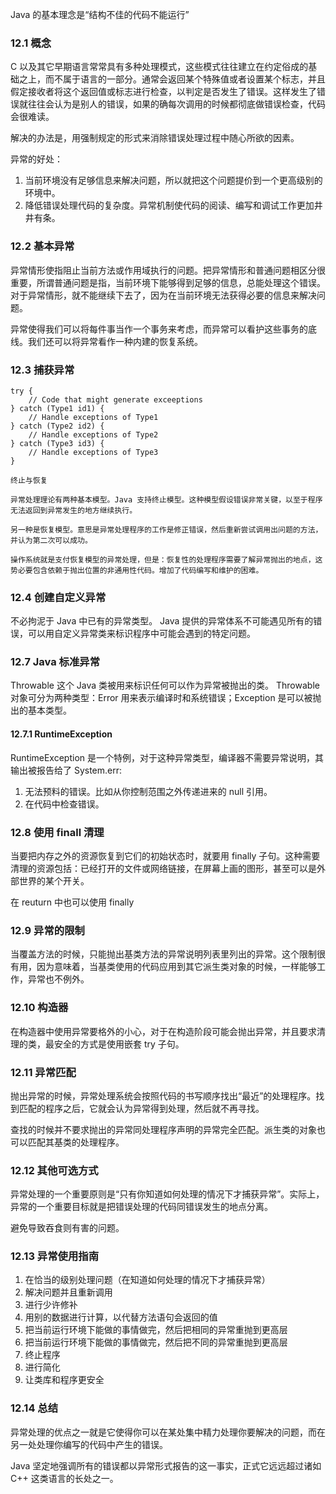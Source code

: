 Java 的基本理念是“结构不佳的代码不能运行”

### 12.1 概念

C 以及其它早期语言常常具有多种处理模式，这些模式往往建立在约定俗成的基础之上，而不属于语言的一部分。通常会返回某个特殊值或者设置某个标志，并且假定接收者将这个返回值或标志进行检查，以判定是否发生了错误。这样发生了错误就往往会认为是别人的错误，如果的确每次调用的时候都彻底做错误检查，代码会很难读。

解决的办法是，用强制规定的形式来消除错误处理过程中随心所欲的因素。

异常的好处：
1. 当前环境没有足够信息来解决问题，所以就把这个问题提价到一个更高级别的环境中。
2. 降低错误处理代码的复杂度。异常机制使代码的阅读、编写和调试工作更加井井有条。

### 12.2 基本异常

异常情形使指阻止当前方法或作用域执行的问题。把异常情形和普通问题相区分很重要，所谓普通问题是指，当前环境下能够得到足够的信息，总能处理这个错误。对于异常情形，就不能继续下去了，因为在当前环境无法获得必要的信息来解决问题。

异常使得我们可以将每件事当作一个事务来考虑，而异常可以看护这些事务的底线。我们还可以将异常看作一种内建的恢复系统。

### 12.3 捕获异常

```
try {
    // Code that might generate exceeptions
} catch (Type1 id1) {
    // Handle exceptions of Type1
} catch (Type2 id2) {
    // Handle exceptions of Type2
} catch (Type3 id3) {
    // Handle exceptions of Type3
}

终止与恢复

异常处理理论有两种基本模型。Java 支持终止模型。这种模型假设错误非常关键，以至于程序无法返回到异常发生的地方继续执行。

另一种是恢复模型。意思是异常处理程序的工作是修正错误，然后重新尝试调用出问题的方法，并认为第二次可以成功。

操作系统就是支付恢复模型的异常处理，但是：恢复性的处理程序需要了解异常抛出的地点，这势必要包含依赖于抛出位置的非通用性代码。增加了代码编写和维护的困难。
```

### 12.4 创建自定义异常

不必拘泥于 Java 中已有的异常类型。 Java 提供的异常体系不可能遇见所有的错误，可以用自定义异常类来标识程序中可能会遇到的特定问题。

### 12.7 Java 标准异常

Throwable 这个 Java 类被用来标识任何可以作为异常被抛出的类。 Throwable 对象可分为两种类型：Error 用来表示编译时和系统错误；Exception 是可以被抛出的基本类型。

#### 12.7.1 RuntimeException

RuntimeException 是一个特例，对于这种异常类型，编译器不需要异常说明，其输出被报告给了 System.err:

1. 无法预料的错误。比如从你控制范围之外传递进来的 null 引用。
2. 在代码中检查错误。

### 12.8 使用 finall 清理

当要把内存之外的资源恢复到它们的初始状态时，就要用 finally 子句。这种需要清理的资源包括：已经打开的文件或网络链接，在屏幕上画的图形，甚至可以是外部世界的某个开关。

在 reuturn 中也可以使用 finally

### 12.9 异常的限制

当覆盖方法的时候，只能抛出基类方法的异常说明列表里列出的异常。这个限制很有用，因为意味着，当基类使用的代码应用到其它派生类对象的时候，一样能够工作，异常也不例外。

### 12.10 构造器

在构造器中使用异常要格外的小心，对于在构造阶段可能会抛出异常，并且要求清理的类，最安全的方式是使用嵌套 try 子句。

### 12.11 异常匹配

抛出异常的时候，异常处理系统会按照代码的书写顺序找出“最近”的处理程序。找到匹配的程序之后，它就会认为异常得到处理，然后就不再寻找。

查找的时候并不要求抛出的异常同处理程序声明的异常完全匹配。派生类的对象也可以匹配其基类的处理程序。

### 12.12 其他可选方式

异常处理的一个重要原则是“只有你知道如何处理的情况下才捕获异常”。实际上，异常的一个重要目标就是把错误处理的代码同错误发生的地点分离。

避免导致吞食则有害的问题。

### 12.13 异常使用指南

1. 在恰当的级别处理问题（在知道如何处理的情况下才捕获异常）
2. 解决问题并且重新调用
3. 进行少许修补
4. 用别的数据进行计算，以代替方法语句会返回的值
5. 把当前运行环境下能做的事情做完，然后把相同的异常重抛到更高层
6. 把当前运行环境下能做的事情做完，然后把不同的异常重抛到更高层
7. 终止程序
8. 进行简化
9. 让类库和程序更安全 

### 12.14 总结

异常处理的优点之一就是它使得你可以在某处集中精力处理你要解决的问题，而在另一处处理你编写的代码中产生的错误。

Java 坚定地强调所有的错误都以异常形式报告的这一事实，正式它远远超过诸如 C++ 这类语言的长处之一。
